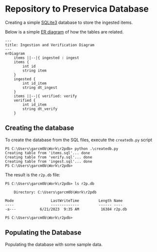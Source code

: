 # Repository to Preservica Database

Creating a simple [SQLite3](https://www.sqlite.org/index.html) database to store the ingested items.

Below is a simple [ER diagram](https://mermaid.js.org/syntax/entityRelationshipDiagram.html) of how the tables are related.

```mermaid
--- 
title: Ingestion and Verification Diagram
---
erDiagram
    items ||--|{ ingested : ingest
    items {
        int id
        string item
    }
    ingested {
        int id_item
        string dt_ingest
    }
    items ||--|{ verified: verify
    verified {
        int id_item
        string dt_verify
    }
```

## Creating the database

To create the database from the SQL files, execute the `createdb.py` script

```
PS C:\Users\garcm0b\Work\r2pdb> python .\createdb.py
Creating table from 'items.sql'... done
Creating table from 'verify.sql'... done
Creating table from 'ingest.sql'... done
PS C:\Users\garcm0b\Work\r2pdb> 
```

The result is the `r2p.db` file:

```
PS C:\Users\garcm0b\Work\r2pdb> ls r2p.db

    Directory: C:\Users\garcm0b\Work\r2pdb

Mode                 LastWriteTime         Length Name
----                 -------------         ------ ----
-a---           6/21/2023  9:35 AM          16384 r2p.db

PS C:\Users\garcm0b\Work\r2pdb> 
```

## Populating the Database

Populating the database with some sample data.

